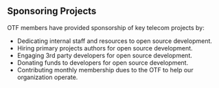 ## Sponsoring Projects ##

OTF members have provided sponsorship of key telecom projects by:

* Dedicating internal staff and resources to open source development.
* Hiring primary projects authors for open source development.
* Engaging 3rd party developers for open source development.
* Donating funds to developers for open source development.
* Contributing monthly membership dues to the OTF to help our organization operate.
